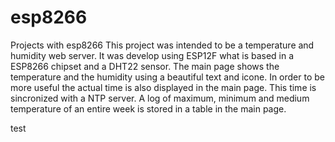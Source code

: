 # esp8266
Projects with esp8266
This project was intended to be a temperature and humidity web server. It was develop using ESP12F what is based in a ESP8266 chipset and a DHT22 sensor. 
The main page shows the temperature and the humidity using a beautiful text and icone. In order to be more useful the actual time is also displayed in the main page. 
This time is sincronized with a NTP server. 
A log of maximum, minimum and medium temperature of an entire week is stored in a table in the main page.


test
